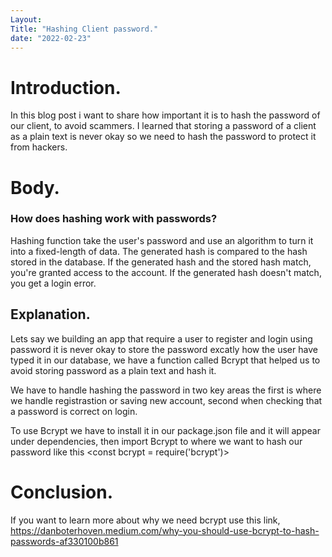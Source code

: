 ```yaml
---
Layout: 
Title: "Hashing Client password."
date: "2022-02-23"
---
```


# Introduction.

In this blog post i want to share how important it is to hash the password of our client, to avoid scammers. I learned that storing a password of a client as a plain text is never okay so we need to hash the password to protect it from hackers.

# Body.

### How does hashing work with passwords?

Hashing function take the user's password and use an algorithm to turn it into a fixed-length of data. The generated hash is compared to the hash stored in the database. If the generated hash and the stored hash match, you're granted access to the account. If the generated hash doesn't match, you get a login error.

## Explanation.

Lets say we building an app that require a user to register and login using password it is never okay to store the password excatly how the user have typed it in our database, we have a function called Bcrypt that helped us to avoid storing password as a plain text and hash it.

We have to handle hashing the password in two key areas the first is where we handle registrastion or saving new account, second when checking that a password is correct on login.

To use Bcrypt we have to install it in our package.json file and it will appear under dependencies, then import Bcrypt to where we want to hash our password like this <const bcrypt = require('bcrypt')>

# Conclusion.

If you want to learn more about why we need bcrypt use this link, https://danboterhoven.medium.com/why-you-should-use-bcrypt-to-hash-passwords-af330100b861